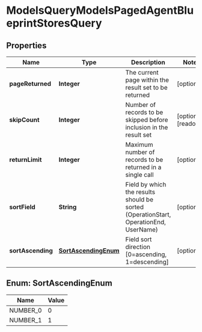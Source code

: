 

# ModelsQueryModelsPagedAgentBlueprintStoresQuery


## Properties

| Name | Type | Description | Notes |
|------------ | ------------- | ------------- | -------------|
|**pageReturned** | **Integer** | The current page within the result set to be returned |  [optional] |
|**skipCount** | **Integer** | Number of records to be skipped before inclusion in the result set |  [optional] [readonly] |
|**returnLimit** | **Integer** | Maximum number of records to be returned in a single call |  [optional] |
|**sortField** | **String** | Field by which the results should be sorted (OperationStart, OperationEnd, UserName) |  [optional] |
|**sortAscending** | [**SortAscendingEnum**](#SortAscendingEnum) | Field sort direction [0&#x3D;ascending, 1&#x3D;descending] |  [optional] |



## Enum: SortAscendingEnum

| Name | Value |
|---- | -----|
| NUMBER_0 | 0 |
| NUMBER_1 | 1 |



